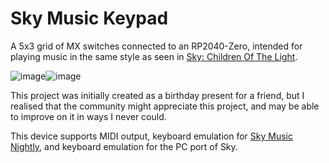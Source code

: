 # Sky Music Keypad
 
A 5x3 grid of MX switches connected to an RP2040-Zero, intended for playing music in the same style as seen in [Sky: Children Of The Light](https://www.thatskygame.com/).

![image](https://github.com/VoxelTek/SkyMusicKeypad/assets/53562267/b582f744-0d70-4616-9eca-9666f6e9ea94)![image](https://github.com/VoxelTek/SkyMusicKeypad/assets/53562267/3ce75cb2-d18b-47fc-ad99-3bbd79c449fa)



This project was initially created as a birthday present for a friend, but I realised that the community might appreciate this project, and may be able to improve on it in ways I never could.


This device supports MIDI output, keyboard emulation for [Sky Music Nightly](https://specy.github.io/skyMusic), and keyboard emulation for the PC port of Sky.
